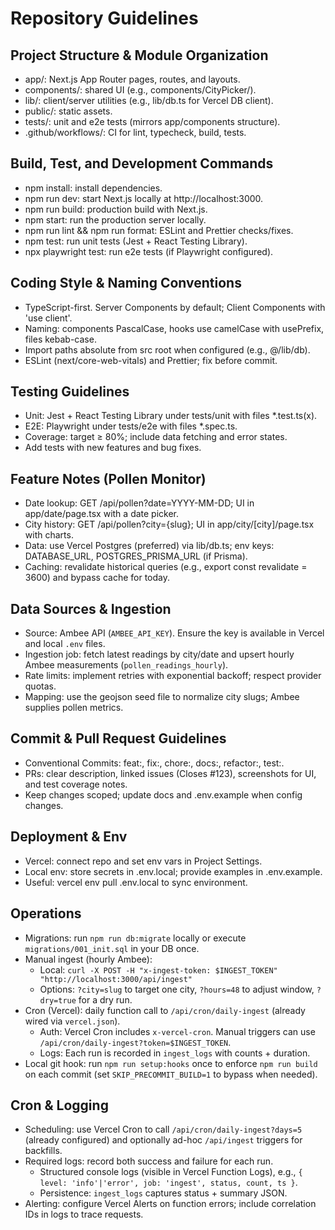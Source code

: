 # Repository Guidelines

## Project Structure & Module Organization
- app/: Next.js App Router pages, routes, and layouts.
- components/: shared UI (e.g., components/CityPicker/).
- lib/: client/server utilities (e.g., lib/db.ts for Vercel DB client).
- public/: static assets.
- tests/: unit and e2e tests (mirrors app/components structure).
- .github/workflows/: CI for lint, typecheck, build, tests.

## Build, Test, and Development Commands
- npm install: install dependencies.
- npm run dev: start Next.js locally at http://localhost:3000.
- npm run build: production build with Next.js.
- npm start: run the production server locally.
- npm run lint && npm run format: ESLint and Prettier checks/fixes.
- npm test: run unit tests (Jest + React Testing Library).
- npx playwright test: run e2e tests (if Playwright configured).

## Coding Style & Naming Conventions
- TypeScript-first. Server Components by default; Client Components with 'use client'.
- Naming: components PascalCase, hooks use camelCase with usePrefix, files kebab-case.
- Import paths absolute from src root when configured (e.g., @/lib/db).
- ESLint (next/core-web-vitals) and Prettier; fix before commit.

## Testing Guidelines
- Unit: Jest + React Testing Library under tests/unit with files *.test.ts(x).
- E2E: Playwright under tests/e2e with files *.spec.ts.
- Coverage: target ≥ 80%; include data fetching and error states.
- Add tests with new features and bug fixes.

## Feature Notes (Pollen Monitor)
- Date lookup: GET /api/pollen?date=YYYY-MM-DD; UI in app/date/page.tsx with a date picker.
- City history: GET /api/pollen?city={slug}; UI in app/city/[city]/page.tsx with charts.
- Data: use Vercel Postgres (preferred) via lib/db.ts; env keys: DATABASE_URL, POSTGRES_PRISMA_URL (if Prisma).
- Caching: revalidate historical queries (e.g., export const revalidate = 3600) and bypass cache for today.

## Data Sources & Ingestion
- Source: Ambee API (`AMBEE_API_KEY`). Ensure the key is available in Vercel and local `.env` files.
- Ingestion job: fetch latest readings by city/date and upsert hourly Ambee measurements (`pollen_readings_hourly`).
- Rate limits: implement retries with exponential backoff; respect provider quotas.
- Mapping: use the geojson seed file to normalize city slugs; Ambee supplies pollen metrics.

## Commit & Pull Request Guidelines
- Conventional Commits: feat:, fix:, chore:, docs:, refactor:, test:.
- PRs: clear description, linked issues (Closes #123), screenshots for UI, and test coverage notes.
- Keep changes scoped; update docs and .env.example when config changes.

## Deployment & Env
- Vercel: connect repo and set env vars in Project Settings.
- Local env: store secrets in .env.local; provide examples in .env.example.
- Useful: vercel env pull .env.local to sync environment.
 
## Operations
- Migrations: run `npm run db:migrate` locally or execute `migrations/001_init.sql` in your DB once.
- Manual ingest (hourly Ambee):
  - Local: `curl -X POST -H "x-ingest-token: $INGEST_TOKEN" "http://localhost:3000/api/ingest"`
  - Options: `?city=slug` to target one city, `?hours=48` to adjust window, `?dry=true` for a dry run.
- Cron (Vercel): daily function call to `/api/cron/daily-ingest` (already wired via `vercel.json`).
  - Auth: Vercel Cron includes `x-vercel-cron`. Manual triggers can use `/api/cron/daily-ingest?token=$INGEST_TOKEN`.
  - Logs: Each run is recorded in `ingest_logs` with counts + duration.
- Local git hook: run `npm run setup:hooks` once to enforce `npm run build` on each commit (set `SKIP_PRECOMMIT_BUILD=1` to bypass when needed).

## Cron & Logging
- Scheduling: use Vercel Cron to call `/api/cron/daily-ingest?days=5` (already configured) and optionally ad-hoc `/api/ingest` triggers for backfills.
- Required logs: record both success and failure for each run.
  - Structured console logs (visible in Vercel Function Logs), e.g., `{ level: 'info'|'error', job: 'ingest', status, count, ts }`.
  - Persistence: `ingest_logs` captures status + summary JSON.
- Alerting: configure Vercel Alerts on function errors; include correlation IDs in logs to trace requests.
